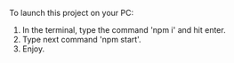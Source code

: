 To launch this project on your PC:

1. In the terminal, type the command 'npm i' and hit enter.
2. Type next command 'npm start'.
3. Enjoy.